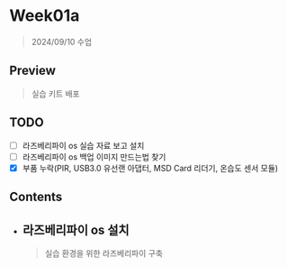 # Week01a

> 2024/09/10 수업  

## Preview

> 실습 키트 배포

## TODO

- [ ] 라즈베리파이 os 실습 자료 보고 설치
- [ ] 라즈베리파이 os 백업 이미지 만드는법 찾기
- [x] 부품 누락(PIR, USB3.0 유선랜 아댑터, MSD Card 리더기, 온습도 센서 모듈)

## Contents

- ## 라즈베리파이 os 설치

    > 실습 환경을 위한 라즈베리파이 구축    





